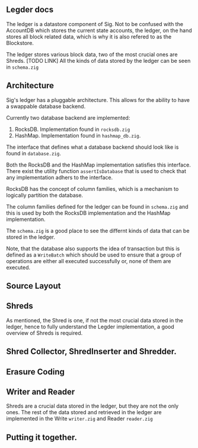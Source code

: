 ## Legder docs

The ledger is a datastore component of Sig. Not to be confused with the AccountDB which stores the current state
accounts, the ledger, on the hand stores all block related data, which is why it is also refered to as the Blockstore. 

The ledger stores various block data, two of the most crucial ones are Shreds. [TODO LINK] All the kinds of data
stored by the ledger can be seen in `schema.zig`

## Architecture

<!-- TODO include link to relavants items/definition -->

Sig's ledger has a pluggable architecture. This allows for the ability to have a swappable database backend. 

Currently two database backend are implemented: 

1. RocksDB. Implementation found in `rocksdb.zig`
2. HashMap. Implementation found in `hashmap_db.zig`.

The interface that defines what a database backend should look like is found in `database.zig`. 

Both the RocksDB and the HashMap implementation satisfies this interface. There exist the utility function
`assertIsDatabase` that is used to check that any implementation adhers to the interface.

RocksDB has the concept of column families, which is a mechanism to logically partition the database.

The column families defined for the ledger can be found in `schema.zig` and this is used by both the RocksDB
implementation and the HashMap implementation. 

The `schema.zig` is a good place to see the differnt kinds of data that can be stored in the ledger.

Note, that the database also supports the idea of transaction but this is defined as a `WriteBatch` which should be used to ensure that a group of operations are either all executed successfully or, none of them are executed.

<!-- Mention something about how the RocksDB is built? -->


## Source Layout
<!-- Overview of source files and what they do -->

## Shreds
As mentioned, the Shred is one, if not the most crucial data stored in the ledger, hence to fully understand the Legder implementation, a good overview of Shreds is required.

<!-- Expand more and give an overview of Shreds -->

## Shred Collector, ShredInserter and Shredder.

<!-- Expand more on these components and the role they play -->

## Erasure Coding

<!-- A brief overview and point out the reed_solomon*.zig files-->


## Writer and Reader

Shreds are a crucial data stored in the ledger, but they are not the only ones. The rest of the data stored and retrieved in the ledger are implemented in the Write `writer.zig` and Reader `reader.zig`

<!-- Expand more on the writer and reader -->


<!-- ## Transaction Status ?? Dive deep into this and see what can be explained here -->

## Putting it together.

<!-- 

Give an overview of how data would possible flow into and out of the ledger in the normal running of sig, possible touching on other components, gossip, turbine etc and how they interface with the ledger. 

-->